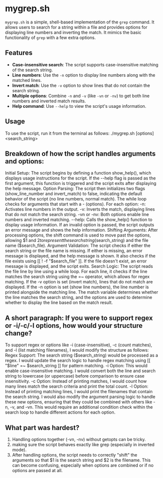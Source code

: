 # mygrep.sh

`mygrep.sh` is a simple, shell-based implementation of the `grep` command. It allows users to search for a string within a file and provides options for displaying line numbers and inverting the match. It mimics the basic functionality of `grep` with a few extra options.

## Features
- **Case-insensitive search**: The script supports case-insensitive matching of the search string.
- **Line numbers**: Use the `-n` option to display line numbers along with the matched lines.
- **Invert match**: Use the `-v` option to show lines that do not contain the search string.
- **Multiple options**: Combine `-n` and `-v` (like `-vn` or `-nv`) to get both line numbers and inverted match results.
- **Help command**: Use `--help` to view the script's usage information.

## Usage

To use the script, run it from the terminal as follows:
./mygrep.sh [options] <search_string> <file>


## Breakdown of how the script handles arguments and options:
Initial Setup:
The script begins by defining a function show_help(), which displays usage instructions for the script. If the --help flag is passed as the first argument, this function is triggered and the script exits after displaying the help message.
Option Parsing:
The script then initializes two flags (show_line_number and invert_match) to false, indicating the default behavior of the script (no line numbers, normal match).
The while loop checks for arguments that start with a - (options). For each option:
-n: Activates line numbers in the output.
-v: Inverts the match, displaying lines that do not match the search string.
-vn or -nv: Both options enable line numbers and inverted matching.
--help: Calls the show_help() function to display usage information.
If an invalid option is passed, the script outputs an error message and shows the help information.
Shifting Arguments:
After processing options, the shift command is used to move past the options, allowing $1 and $2 to represent the search string ($search_string) and the file name ($search_file).
Argument Validation:
The script checks if either the search string or the file name is missing. If either is missing, an error message is displayed, and the help message is shown.
It also checks if the file exists using [[ ! -f "$search_file" ]]. If the file doesn't exist, an error message is displayed, and the script exits.
Search Logic:
The script reads the file line by line using a while loop.
For each line, it checks if the line matches the search string using the =~ operator, which allows for regex matching.
If the -v option is set (invert match), lines that do not match are displayed.
If the -n option is set (show line numbers), the line number is printed alongside the matching line.
The match variable determines whether the line matches the search string, and the options are used to determine whether to display the line based on the match result.

 ## A short paragraph: If you were to support regex or -i/-c/-l options, how would your structure change?
To support regex or options like -i (case-insensitive), -c (count matches), and -l (list matching filenames), I would modify the structure as follows:
Regex Support: The search string ($search_string) would be processed as a regex. I would update the search logic to handle regex matching using [[ "$line" =~ $search_string ]] for pattern matching.
-i Option: This would enable case-insensitive matching. I would convert both the line and search string to lowercase (or uppercase) before comparison to ensure case insensitivity.
-c Option: Instead of printing matches, I would count how many lines match the search criteria and print the total count.
-l Option: Instead of printing matching lines, I would print the filenames that contain the search string.
I would also modify the argument parsing logic to handle these new options, ensuring that they could be combined with others like -n, -v, and -vn. This would require an additional condition check within the search loop to handle different actions for each option.

## What part was hardest?
1) Handling options together (-vn, -nv) without getopts can be tricky.
2) making sure the script behaves exactly like grep (especially in inverted mode).
3) After handling options, the script needs to correctly "shift" the arguments so that $1 is the search string and $2 is the filename. This can become confusing, especially when options are combined or if no options are passed at all.
